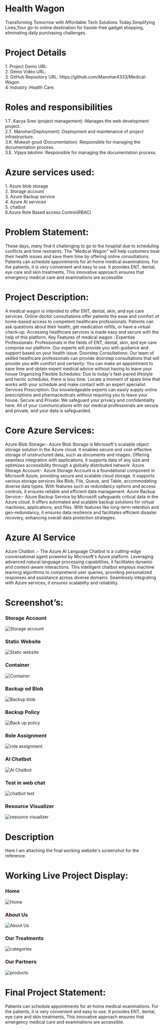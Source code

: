<h1>Health Wagon</h1>
Transforming Tomorrow with Affordable Tech Solutions Today.Simplifying Lives,Your go-to online destination for hassle-free gadget shopping, eliminating daily purchasing challenges.
<h1>Project Details</h1>
1.	Project Demo URL: <br>
2.	Demo Video URL: <br>
3.	GitHub Repository URL:  https://github.com/Manohar4333/Medical-Wagon <br>
4.	Industry :Health Care.<br> 
<h1> Roles and responsibilities</h1>
1.T. Kavya Sree (project management)                 :Manages the web development project.<br>
2.T. Manohar(Deployment)      :Deployment and maintenance of  project infrastructure.<br>
3.K. Mukesh goud (Documentation)       :Responsible for managing the documentation process.<br>
3.E. Vijaya lakshmi      :Responsible for managing the documentation process.<br>

<h1>Azure services used:</h1>
1.	Azure blob storage<br>
2.	Storage account<br>
3.	Azure Backup service<br>
4.	Azure AI services<br>
5.	chatbot<br>
6.Azure Role Based access Control(RBAC)

<h1>Problem Statement:</h1>
These days, many find it challenging to go to the hospital due to scheduling conflicts and time restraints. The "Medical Wagon" will help customers treat their health issues and save them time by offering online consultations. Patients can schedule appointments for at-home medical examinations. For the patients, it is very convenient and easy to use. It provides ENT, dental, eye care and skin treatments. This innovative approach ensures that emergency medical care and examinations are accessible

<h1>Project Description:</h1>
A medical wagon is intended to offer ENT, dental, skin, and eye care services. Online doctor consultations offer patients the ease and comfort of home-based access to competent healthcare professionals. Patients can ask questions about their health, get medication refills, or have a virtual check-up. Accessing healthcare services is made easy and secure with the help of this platform.
Key Features of medical wagon :
Expertise Professionals: Professionals in the fields of ENT, dental, skin, and eye care comprise our platform. Our experts will provide you with guidance and support based on your health issue.
Doorstep Consultations: Our team of skilled healthcare professionals can provide doorstep consultations that will provide you with comfort and certainty. You can make an appointment to save time and obtain expert medical advice without having to leave your house
Organizing Flexible Schedules:  Due to today's fast-paced lifestyle and hectic schedules, there is less time. Locate a moment of spare time that works with your schedule and make contact with an expert specialist.
Services Prescription: Our knowledgeable experts can easily supply online prescriptions and pharmaceuticals without requiring you to leave your house.
Secure and Private: We safeguard your privacy and confidentiality here. All of your communications with our medical professionals are secure and private, and your data is safeguarded.
<h1>Core Azure Services:</h1>
Azure Blob Storage:- Azure Blob Storage is Microsoft's scalable object storage solution in the Azure cloud. It enables secure and cost-effective storage of unstructured data, such as documents and images. Offering seamless integration with applications, it supports data of any size and optimizes accessibility through a globally distributed network. 
Azure Storage Account:- Azure Storage Account is a foundational component in Microsoft Azure, providing secure and scalable cloud storage. It supports various storage services like Blob, File, Queue, and Table, accommodating diverse data types. With features such as redundancy options and access controls, it ensures reliable and efficient data management.
 Azure Backup Service:- Azure Backup Service by Microsoft safeguards critical data in the Azure cloud. It offers automated and scalable backup solutions for virtual machines, applications, and files. With features like long-term retention and geo-redundancy, it ensures data resilience and facilitates efficient disaster recovery, enhancing overall data protection strategies.
<h1>Azure AI Service</h1>
Azure Chatbot :- The Azure AI Language Chatbot is a cutting-edge conversational agent powered by Microsoft's Azure platform. Leveraging advanced natural language processing capabilities, it facilitates dynamic and context-aware interactions. This intelligent chatbot employs machine learning algorithms to comprehend user queries, providing personalized responses and assistance across diverse domains. Seamlessly integrating with Azure services, it ensures scalability and reliability.

<h1>Screenshot’s:</h1>

<h3>Storage Account</h3> 
<img src="https://github.com/manojbachu/electro/blob/main/storage%20account.jpg.png?raw=true" alt="Storage account"/>

<h3>Static Website</h3> 
<img src="https://github.com/manojbachu/electro/blob/main/staticwebsite.jpg.png?raw=true" alt="Static website"/>

<h3>Container</h3> 
<img src="https://github.com/manojbachu/electro/blob/main/container.jpg.png?raw=true" alt="Container"/>

<h3>Backup od Blob</h3> 
<img src="https://github.com/manojbachu/electro/blob/main/backup%20od%20blob.png?raw=true" alt="Backup blob"/>

<h3>Backup Policy</h3> 
<img src="https://github.com/manojbachu/electro/blob/main/back%20up%20policy.png?raw=true" alt="Back up policy"/>

<h3>Role Assignment</h3> 
<img src="https://github.com/manojbachu/electro/blob/main/role%20assignment.jpg.png?raw=true" alt="role assignment"/>

<h3>AI Chatbot</h3> 
<img src="https://github.com/manojbachu/electro/blob/main/AI%20Chagbot.png?raw=true" alt="AI Chatbot"/>

<h3>Test in web chat</h3> 
<img src="https://github.com/manojbachu/electro/blob/main/chat%20bot%20text.png?raw=true" alt="chatbot test"/>

<h3>Resource Visualizer</h3> 
<img src="https://github.com/manojbachu/electro/blob/main/resource%20visualizer.png?raw=true" alt="resource visualizer"/>

<h1>Description</h1>
Here I am attaching the final working website's screenshot for the reference.
<h1>Working Live Project Display:</h1>
<h3>Home</h3> 
<img src="" alt="Home"/>

<h3>About Us</h3> 
<img src="" alt="About Us"/>



<h3>Our Treatments</h3> 
<img src="" alt="categories"/>

<h3>Our Partners</h3> 
<img src="Contact us" alt="products"/>




<h1>Final Project Statement:</h1>
Patients can schedule appointments for at-home medical examinations. For the patients, it is very convenient and easy to use. It provides ENT, dental, eye care and skin treatments, This innovative approach ensures that emergency medical care and examinations are accessible.
